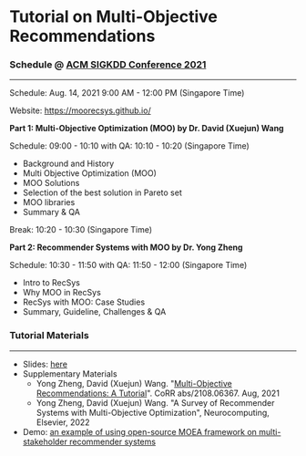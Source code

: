 # Tutorial on Multi-Objective Recommendations

### Schedule @ [ACM SIGKDD Conference 2021](https://kdd.org/kdd2021/)
-------------------
Schedule: Aug. 14, 2021 9:00 AM - 12:00 PM (Singapore Time)

Website: https://moorecsys.github.io/

**Part 1: Multi-Objective Optimization (MOO) by Dr. David (Xuejun) Wang**

Schedule: 09:00 - 10:10 with QA: 10:10 - 10:20 (Singapore Time)

* Background and History
* Multi Objective Optimization (MOO)
* MOO Solutions
* Selection of the best solution in Pareto set
* MOO libraries
* Summary & QA

Break: 10:20 - 10:30 (Singapore Time)

**Part 2: Recommender Systems with MOO by Dr. Yong Zheng**

Schedule: 10:30 - 11:50 with QA: 11:50 - 12:00 (Singapore Time)

* Intro to RecSys
* Why MOO in RecSys
* RecSys with MOO: Case Studies
* Summary, Guideline, Challenges & QA

### Tutorial Materials
-------------------
* Slides: [here](https://github.com/moorecsys/moorecsys.github.io/tree/main/Slides%40KDD2021) 
* Supplementary Materials
  * Yong Zheng, David (Xuejun) Wang. "[Multi-Objective Recommendations: A Tutorial](https://arxiv.org/abs/2108.06367)". CoRR abs/2108.06367. Aug, 2021
  * Yong Zheng, David (Xuejun) Wang. "A Survey of Recommender Systems with Multi-Objective Optimization", Neurocomputing, Elsevier, 2022
* Demo: [an example of using open-source MOEA framework on multi-stakeholder recommender systems](https://github.com/irecsys/Tutorial_MSRS)

